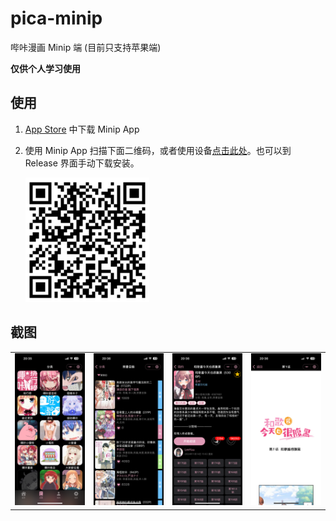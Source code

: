 # pica-minip

哔咔漫画 Minip 端 (目前只支持苹果端)

**仅供个人学习使用**

## 使用

1. [App Store](https://apps.apple.com/us/app/minip-editor/id6463115915) 中下载 Minip App
2. 使用 Minip App 扫描下面二维码，或者使用设备[点击此处](minip://install/https://github.com/Yosorable/pica-minip/releases/download/0.0.1/pica-minip.zip)。也可以到 Release 界面手动下载安装。

   ![](./latest.png)

## 截图

|                           |                           |                           |                           |
| ------------------------- | ------------------------- | ------------------------- | ------------------------- |
| ![](./screenshots/01.PNG) | ![](./screenshots/02.PNG) | ![](./screenshots/03.PNG) | ![](./screenshots/04.PNG) |
